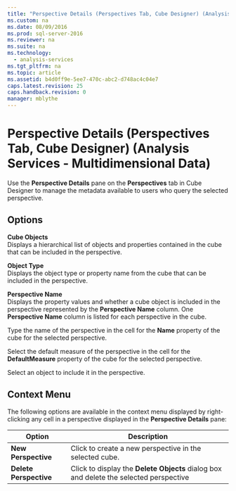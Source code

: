 ```yaml
---
title: "Perspective Details (Perspectives Tab, Cube Designer) (Analysis Services - Multidimensional Data)"
ms.custom: na
ms.date: 08/09/2016
ms.prod: sql-server-2016
ms.reviewer: na
ms.suite: na
ms.technology: 
  - analysis-services
ms.tgt_pltfrm: na
ms.topic: article
ms.assetid: b4d0ff9e-5ee7-470c-abc2-d748ac4c04e7
caps.latest.revision: 25
caps.handback.revision: 0
manager: mblythe
---
```

# Perspective Details (Perspectives Tab, Cube Designer) (Analysis Services - Multidimensional Data)
Use the **Perspective Details** pane on the **Perspectives** tab in Cube Designer to manage the metadata available to users who query the selected perspective.  
  
## Options  
 **Cube Objects**  
 Displays a hierarchical list of objects and properties contained in the cube that can be included in the perspective.  
  
 **Object Type**  
 Displays the object type or property name from the cube that can be included in the perspective.  
  
 **Perspective Name**  
 Displays the property values and whether a cube object is included in the perspective represented by the **Perspective Name** column. One **Perspective Name** column is listed for each perspective in the cube.  
  
 Type the name of the perspective in the cell for the **Name** property of the cube for the selected perspective.  
  
 Select the default measure of the perspective in the cell for the **DefaultMeasure** property of the cube for the selected perspective.  
  
 Select an object to include it in the perspective.  
  
## Context Menu  
 The following options are available in the context menu displayed by right-clicking any cell in a perspective displayed in the **Perspective Details** pane:  
  
|Option|Description|  
|------------|-----------------|  
|**New Perspective**|Click to create a new perspective in the selected cube.|  
|**Delete Perspective**|Click to display the **Delete Objects** dialog box and delete the selected perspective|